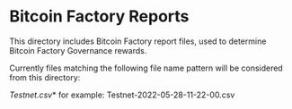 # Bitcoin Factory Reports
This directory includes Bitcoin Factory report files, used to determine Bitcoin Factory Governance rewards.

Currently files matching the following file name pattern will be considered from this directory:

**Testnet*.csv**
for example: Testnet-2022-05-28-11-22-00.csv